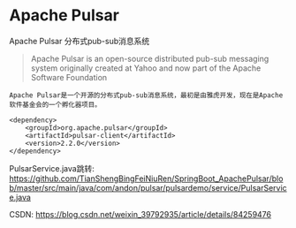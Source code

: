 # Apache Pulsar
Apache Pulsar 分布式pub-sub消息系统

> Apache Pulsar is an open-source distributed pub-sub messaging system originally created at Yahoo and now part of the Apache Software Foundation

	Apache Pulsar是一个开源的分布式pub-sub消息系统，最初是由雅虎开发，现在是Apache软件基金会的一个孵化器项目。
  
```
<dependency>
	<groupId>org.apache.pulsar</groupId>
	<artifactId>pulsar-client</artifactId>
	<version>2.2.0</version>
</dependency>
```
PulsarService.java跳转:
https://github.com/TianShengBingFeiNiuRen/SpringBoot_ApachePulsar/blob/master/src/main/java/com/andon/pulsar/pulsardemo/service/PulsarService.java

CSDN:
https://blog.csdn.net/weixin_39792935/article/details/84259476
